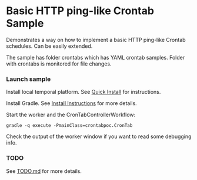# Basic HTTP ping-like Crontab Sample

Demonstrates a way on how to implement a basic HTTP ping-like Crontab schedules. Can be easily extended.

The sample has folder crontabs which has YAML crontab samples. Folder with crontabs is monitored for file changes.

### Launch sample

Install local temporal platform. See [Quick Install](https://docs.temporal.io/docs/server-quick-install) for instructions.

Install Gradle. See [Install Instructions](https://gradle.org/install/) for more details.

Start the worker and the CronTabControllerWorkflow:

    gradle -q execute -PmainClass=crontabpoc.CronTab

Check the output of the worker window if you want to read some debugging info.

### TODO

See [TODO.md](TODO.md) for more details.
